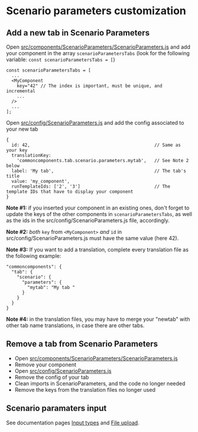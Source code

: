 # Scenario parameters customization
## Add a new tab in Scenario Parameters

Open [src/components/ScenarioParameters/ScenarioParameters.js](../src/components/ScenarioParameters/ScenarioParameters.js) and add your component in the array `scenarioParametersTabs` (look for the following variable: `const scenarioParametersTabs = [`)

```
const scenarioParametersTabs = [
  ...
  <MyComponent
    key="42" // The index is important, must be unique, and incremental
    ...
  />
  ...
];
```

Open [src/config/ScenarioParameters.js](../src/config/ScenarioParameters.js) and add the config associated to your new tab

```
{
  id: 42,                                               // Same as your key
  translationKey:
    'commoncomponents.tab.scenario.parameters.mytab',   // See Note 2 below
  label: 'My tab',                                      // The tab's title
  value: 'my_component',
  runTemplateIds: ['2', '3']                            // The template IDs that have to display your component
}
```
**Note #1:** if you inserted your component in an existing ones, don't forget to update the keys of the other components in `scenarioParametersTabs`, as well as the ids in the src/config/ScenarioParameters.js file, accordingly.

**Note #2:** *both* `key` from `<MyComponent>` *and* `id` in src/config/ScenarioParameters.js must have the same value (here 42).

**Note #3:** If you want to add a translation, complete every translation file as the following example:
```
"commoncomponents": {
  "tab": {
    "scenario": {
      "parameters": {
        "mytab": "My tab "
      }
    }
  }
}
```

**Note #4:** in the translation files, you may have to merge your "newtab" with other tab name translations, in case there are other tabs.

## Remove a tab from Scenario Parameters
- Open [src/components/ScenarioParameters/ScenarioParameters.js](../src/components/ScenarioParameters/ScenarioParameters.js)
- Remove your component
- Open [src/config/ScenarioParameters.js](../src/config/ScenarioParameters.js)
- Remove the config of your tab
- Clean imports in ScenarioParameters, and the code no longer needed
- Remove the keys from the translation files no longer used

## Scenario paramaters input

See documentation pages [Input types](inputTypes.md) and [File upload](fileUpload.md).
